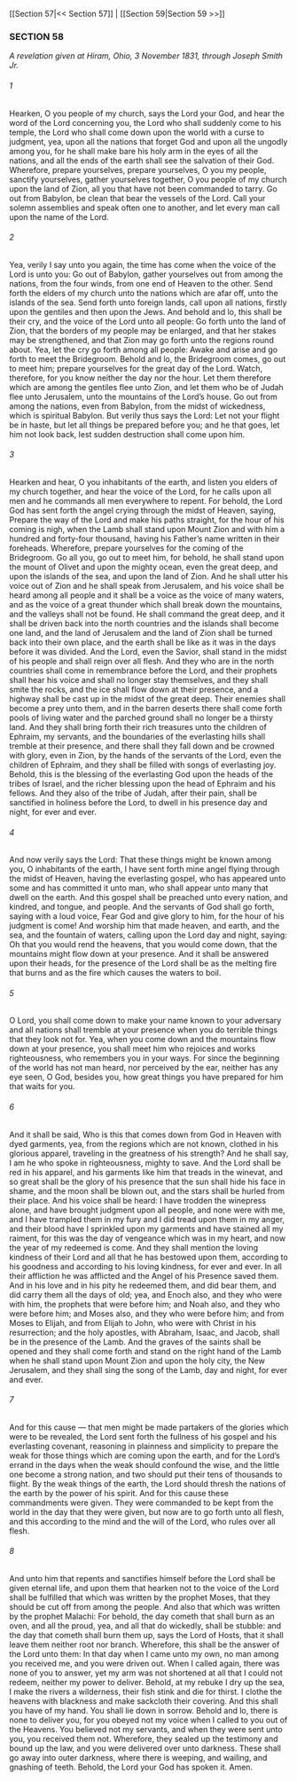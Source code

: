 [[Section 57|<< Section 57]]  |  [[Section 59|Section 59 >>]]

### SECTION 58

*A revelation given at Hiram, Ohio, 3 November 1831, through Joseph Smith Jr.*

###### 1
Hearken, O you people of my church, says the Lord your God, and hear the word of the Lord concerning you, the Lord who shall suddenly come to his temple, the Lord who shall come down upon the world with a curse to judgment, yea, upon all the nations that forget God and upon all the ungodly among you, for he shall make bare his holy arm in the eyes of all the nations, and all the ends of the earth shall see the salvation of their God. Wherefore, prepare yourselves, prepare yourselves, O you my people, sanctify yourselves, gather yourselves together, O you people of my church upon the land of Zion, all you that have not been commanded to tarry. Go out from Babylon, be clean that bear the vessels of the Lord. Call your solemn assemblies and speak often one to another, and let every man call upon the name of the Lord.

###### 2
Yea, verily I say unto you again, the time has come when the voice of the Lord is unto you: Go out of Babylon, gather yourselves out from among the nations, from the four winds, from one end of Heaven to the other. Send forth the elders of my church unto the nations which are afar off, unto the islands of the sea. Send forth unto foreign lands, call upon all nations, firstly upon the gentiles and then upon the Jews. And behold and lo, this shall be their cry, and the voice of the Lord unto all people: Go forth unto the land of Zion, that the borders of my people may be enlarged, and that her stakes may be strengthened, and that Zion may go forth unto the regions round about. Yea, let the cry go forth among all people: Awake and arise and go forth to meet the Bridegroom. Behold and lo, the Bridegroom comes, go out to meet him; prepare yourselves for the great day of the Lord. Watch, therefore, for you know neither the day nor the hour. Let them therefore which are among the gentiles flee unto Zion, and let them who be of Judah flee unto Jerusalem, unto the mountains of the Lord’s house. Go out from among the nations, even from Babylon, from the midst of wickedness, which is spiritual Babylon. But verily thus says the Lord: Let not your flight be in haste, but let all things be prepared before you; and he that goes, let him not look back, lest sudden destruction shall come upon him.

###### 3
Hearken and hear, O you inhabitants of the earth, and listen you elders of my church together, and hear the voice of the Lord, for he calls upon all men and he commands all men everywhere to repent. For behold, the Lord God has sent forth the angel crying through the midst of Heaven, saying, Prepare the way of the Lord and make his paths straight, for the hour of his coming is nigh, when the Lamb shall stand upon Mount Zion and with him a hundred and forty-four thousand, having his Father’s name written in their foreheads. Wherefore, prepare yourselves for the coming of the Bridegroom. Go all you, go out to meet him, for behold, he shall stand upon the mount of Olivet and upon the mighty ocean, even the great deep, and upon the islands of the sea, and upon the land of Zion. And he shall utter his voice out of Zion and he shall speak from Jerusalem, and his voice shall be heard among all people and it shall be a voice as the voice of many waters, and as the voice of a great thunder which shall break down the mountains, and the valleys shall not be found. He shall command the great deep, and it shall be driven back into the north countries and the islands shall become one land, and the land of Jerusalem and the land of Zion shall be turned back into their own place, and the earth shall be like as it was in the days before it was divided. And the Lord, even the Savior, shall stand in the midst of his people and shall reign over all flesh. And they who are in the north countries shall come in remembrance before the Lord, and their prophets shall hear his voice and shall no longer stay themselves, and they shall smite the rocks, and the ice shall flow down at their presence, and a highway shall be cast up in the midst of the great deep. Their enemies shall become a prey unto them, and in the barren deserts there shall come forth pools of living water and the parched ground shall no longer be a thirsty land. And they shall bring forth their rich treasures unto the children of Ephraim, my servants, and the boundaries of the everlasting hills shall tremble at their presence, and there shall they fall down and be crowned with glory, even in Zion, by the hands of the servants of the Lord, even the children of Ephraim, and they shall be filled with songs of everlasting joy. Behold, this is the blessing of the everlasting God upon the heads of the tribes of Israel, and the richer blessing upon the head of Ephraim and his fellows. And they also of the tribe of Judah, after their pain, shall be sanctified in holiness before the Lord, to dwell in his presence day and night, for ever and ever.

###### 4
And now verily says the Lord: That these things might be known among you, O inhabitants of the earth, I have sent forth mine angel flying through the midst of Heaven, having the everlasting gospel, who has appeared unto some and has committed it unto man, who shall appear unto many that dwell on the earth. And this gospel shall be preached unto every nation, and kindred, and tongue, and people. And the servants of God shall go forth, saying with a loud voice, Fear God and give glory to him, for the hour of his judgment is come! And worship him that made heaven, and earth, and the sea, and the fountain of waters, calling upon the Lord day and night, saying: Oh that you would rend the heavens, that you would come down, that the mountains might flow down at your presence. And it shall be answered upon their heads, for the presence of the Lord shall be as the melting fire that burns and as the fire which causes the waters to boil.

###### 5
O Lord, you shall come down to make your name known to your adversary and all nations shall tremble at your presence when you do terrible things that they look not for. Yea, when you come down and the mountains flow down at your presence, you shall meet him who rejoices and works righteousness, who remembers you in your ways. For since the beginning of the world has not man heard, nor perceived by the ear, neither has any eye seen, O God, besides you, how great things you have prepared for him that waits for you.

###### 6
And it shall be said, Who is this that comes down from God in Heaven with dyed garments, yea, from the regions which are not known, clothed in his glorious apparel, traveling in the greatness of his strength? And he shall say, I am he who spoke in righteousness, mighty to save. And the Lord shall be red in his apparel, and his garments like him that treads in the winevat, and so great shall be the glory of his presence that the sun shall hide his face in shame, and the moon shall be blown out, and the stars shall be hurled from their place. And his voice shall be heard: I have trodden the winepress alone, and have brought judgment upon all people, and none were with me, and I have trampled them in my fury and I did tread upon them in my anger, and their blood have I sprinkled upon my garments and have stained all my raiment, for this was the day of vengeance which was in my heart, and now the year of my redeemed is come. And they shall mention the loving kindness of their Lord and all that he has bestowed upon them, according to his goodness and according to his loving kindness, for ever and ever. In all their affliction he was afflicted and the Angel of his Presence saved them. And in his love and in his pity he redeemed them, and did bear them, and did carry them all the days of old; yea, and Enoch also, and they who were with him, the prophets that were before him; and Noah also, and they who were before him; and Moses also, and they who were before him; and from Moses to Elijah, and from Elijah to John, who were with Christ in his resurrection; and the holy apostles, with Abraham, Isaac, and Jacob, shall be in the presence of the Lamb. And the graves of the saints shall be opened and they shall come forth and stand on the right hand of the Lamb when he shall stand upon Mount Zion and upon the holy city, the New Jerusalem, and they shall sing the song of the Lamb, day and night, for ever and ever.

###### 7
And for this cause — that men might be made partakers of the glories which were to be revealed, the Lord sent forth the fullness of his gospel and his everlasting covenant, reasoning in plainness and simplicity to prepare the weak for those things which are coming upon the earth, and for the Lord’s errand in the days when the weak should confound the wise, and the little one become a strong nation, and two should put their tens of thousands to flight. By the weak things of the earth, the Lord should thresh the nations of the earth by the power of his spirit. And for this cause these commandments were given. They were commanded to be kept from the world in the day that they were given, but now are to go forth unto all flesh, and this according to the mind and the will of the Lord, who rules over all flesh.

###### 8
And unto him that repents and sanctifies himself before the Lord shall be given eternal life, and upon them that hearken not to the voice of the Lord shall be fulfilled that which was written by the prophet Moses, that they should be cut off from among the people. And also that which was written by the prophet Malachi: For behold, the day cometh that shall burn as an oven, and all the proud, yea, and all that do wickedly, shall be stubble: and the day that cometh shall burn them up, says the Lord of Hosts, that it shall leave them neither root nor branch. Wherefore, this shall be the answer of the Lord unto them: In that day when I came unto my own, no man among you received me, and you were driven out. When I called again, there was none of you to answer, yet my arm was not shortened at all that I could not redeem, neither my power to deliver. Behold, at my rebuke I dry up the sea, I make the rivers a wilderness, their fish stink and die for thirst. I clothe the heavens with blackness and make sackcloth their covering. And this shall you have of my hand. You shall lie down in sorrow. Behold and lo, there is none to deliver you, for you obeyed not my voice when I called to you out of the Heavens. You believed not my servants, and when they were sent unto you, you received them not. Wherefore, they sealed up the testimony and bound up the law, and you were delivered over unto darkness. These shall go away into outer darkness, where there is weeping, and wailing, and gnashing of teeth. Behold, the Lord your God has spoken it. Amen.